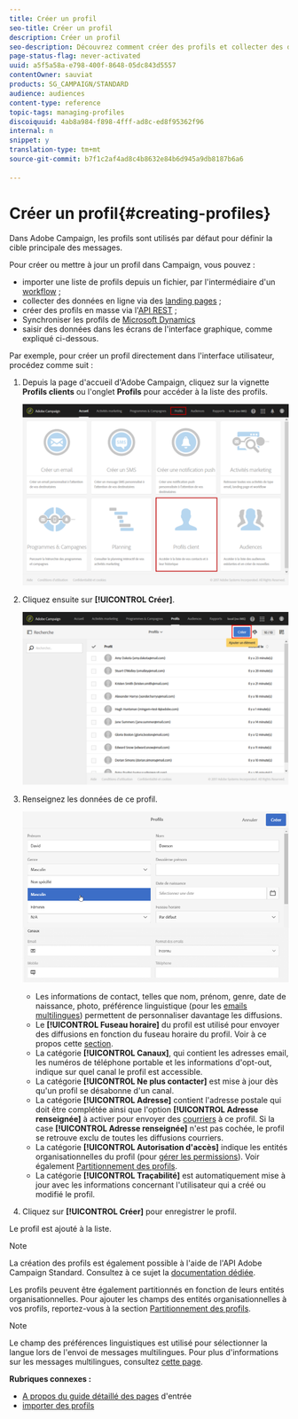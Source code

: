 ```yaml
---
title: Créer un profil
seo-title: Créer un profil
description: Créer un profil
seo-description: Découvrez comment créer des profils et collecter des données sur vos contacts à l'aide des API, des fonctionnalités d'import, de l'acquisition en ligne et des mises à jour automatiques ou manuelles.
page-status-flag: never-activated
uuid: a5f5a58a-e798-400f-8648-05dc843d5557
contentOwner: sauviat
products: SG_CAMPAIGN/STANDARD
audience: audiences
content-type: reference
topic-tags: managing-profiles
discoiquuid: 4ab8a984-f898-4fff-ad8c-ed8f95362f96
internal: n
snippet: y
translation-type: tm+mt
source-git-commit: b7f1c2af4ad8c4b8632e84b6d945a9db8187b6a6

---
```



# Créer un profil{#creating-profiles}

Dans Adobe Campaign, les profils sont utilisés par défaut pour définir la cible principale des messages.

Pour créer ou mettre à jour un profil dans Campaign, vous pouvez :

* importer une liste de profils depuis un fichier, par l'intermédiaire d'un [workflow](https://helpx.adobe.com/campaign/kt/acs/using/acs-importing-profiles-feature-video-using.html) ;
* collecter des données en ligne via des [landing pages](../../channels/using/about-landing-pages.md) ;
* créer des profils en masse via l'[API REST](http://docs.campaign.adobe.com/doc/standard/en/api/ACS_API.html) ;
* Synchroniser les profils de [Microsoft Dynamics](https://helpx.adobe.com/campaign/kb/acs-ms-dynamics.html)
* saisir des données dans les écrans de l'interface graphique, comme expliqué ci-dessous.

Par exemple, pour créer un profil directement dans l'interface utilisateur, procédez comme suit :

1. Depuis la page d'accueil d'Adobe Campaign, cliquez sur la vignette **Profils clients** ou l'onglet **Profils** pour accéder à la liste des profils.

   ![](assets/profile_creation_1.png)

1. Cliquez ensuite sur **[!UICONTROL Créer]**.

   ![](assets/profile_creation.png)

1. Renseignez les données de ce profil.

   ![](assets/profile_creation1.png)

   * Les informations de contact, telles que nom, prénom, genre, date de naissance, photo, préférence linguistique (pour les [emails multilingues](../../channels/using/creating-a-multilingual-email.md)) permettent de personnaliser davantage les diffusions.
   * Le **[!UICONTROL Fuseau horaire]** du profil est utilisé pour envoyer des diffusions en fonction du fuseau horaire du profil. Voir à ce propos cette [section](../../sending/using/sending-messages-at-the-recipient-s-time-zone.md).
   * La catégorie **[!UICONTROL Canaux]**, qui contient les adresses email, les numéros de téléphone portable et les informations d'opt-out, indique sur quel canal le profil est accessible.
   * La catégorie **[!UICONTROL Ne plus contacter]** est mise à jour dès qu'un profil se désabonne d'un canal.
   * La catégorie **[!UICONTROL Adresse]** contient l'adresse postale qui doit être complétée ainsi que l'option **[!UICONTROL Adresse renseignée]** à activer pour envoyer des [courriers](../../channels/using/about-direct-mail.md) à ce profil. Si la case **[!UICONTROL Adresse renseignée]** n'est pas cochée, le profil se retrouve exclu de toutes les diffusions courriers.
   * La catégorie **[!UICONTROL Autorisation d'accès]** indique les entités organisationnelles du profil (pour [gérer les permissions](../../administration/using/about-access-management.md)). Voir également [Partitionnement des profils](../../administration/using/organizational-units.md#partitioning-profiles).
   * La catégorie **[!UICONTROL Traçabilité]** est automatiquement mise à jour avec les informations concernant l'utilisateur qui a créé ou modifié le profil.

1. Cliquez sur **[!UICONTROL Créer]** pour enregistrer le profil.

Le profil est ajouté à la liste.

>[!NOTE]
>
>La création des profils est également possible à l'aide de l'API Adobe Campaign Standard. Consultez à ce sujet la [documentation dédiée](https://final-docs.campaign.adobe.com/doc/standard/en/api/ACS_API.html#creating-profiles).

Les profils peuvent être également partitionnés en fonction de leurs entités organisationnelles. Pour ajouter les champs des entités organisationnelles à vos profils, reportez-vous à la section [Partitionnement des profils](../../administration/using/organizational-units.md#partitioning-profiles).

>[!NOTE]
>
>Le champ des préférences linguistiques est utilisé pour sélectionner la langue lors de l'envoi de messages multilingues. Pour plus d'informations sur les messages multilingues, consultez [cette page](../../channels/using/creating-a-multilingual-email.md).

**Rubriques connexes :**

* [A propos du guide détaillé des pages](../../channels/using/about-landing-pages.md) d'entrée
* [importer des profils](https://helpx.adobe.com/campaign/kt/acs/using/acs-importing-profiles-feature-video-using.html)

